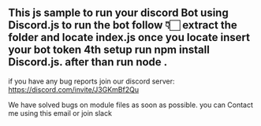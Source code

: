 This js sample to run your discord Bot using Discord.js
to run the bot follow 👇🏻
extract the folder and locate index.js once you locate insert your bot token
4th setup run npm install Discord.js.
after than run node .
-------------------------------------
if you have any bug reports join our discord server: https://discord.com/invite/J3GKmBf2Qu

We have solved bugs on module files as soon as possible.
you can Contact me using this email or join slack